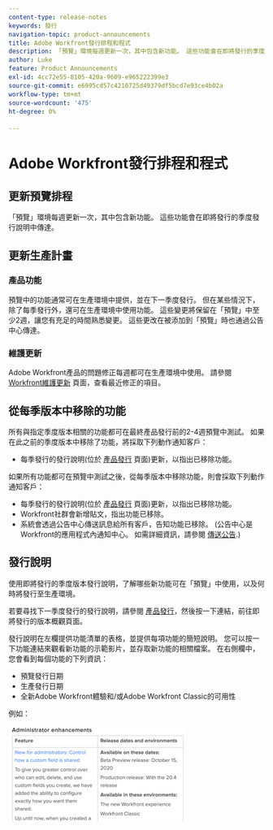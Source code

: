 ```yaml
---
content-type: release-notes
keywords: 發行
navigation-topic: product-announcements
title: Adobe Workfront發行排程和程式
description: 「預覽」環境每週更新一次，其中包含新功能。 這些功能會在即將發行的季度發行說明中傳達。
author: Luke
feature: Product Announcements
exl-id: 4cc72e55-8105-420a-9609-e965222399e3
source-git-commit: e6995cd57c4210725d49379df5bcd7e93ce4b02a
workflow-type: tm+mt
source-wordcount: '475'
ht-degree: 0%

---
```


# Adobe Workfront發行排程和程式

## 更新預覽排程

「預覽」環境每週更新一次，其中包含新功能。 這些功能會在即將發行的季度發行說明中傳達。

## 更新生產計畫

### 產品功能

預覽中的功能通常可在生產環境中提供，並在下一季度發行。 但在某些情況下，除了每季發行外，還可在生產環境中使用功能。 這些變更將保留在「預覽」中至少2週，讓您有充足的時間熟悉變更。 這些更改在被添加到「預覽」時也通過公告中心傳達。

### 維護更新

Adobe Workfront產品的問題修正每週都可在生產環境中使用。 請參閱 [Workfront維護更新](https://experienceleague.adobe.com/docs/workfront-known-issues/releases/current-updates.html) 頁面，查看最近修正的項目。

## 從每季版本中移除的功能

所有與指定季度版本相關的功能都可在最終產品發行前的2-4週預覽中測試。 如果在此之前的季度版本中移除了功能，將採取下列動作通知客戶：

* 每季發行的發行說明(位於 [產品發行](../../product-announcements/product-releases/product-releases.md) 頁面)更新，以指出已移除功能。

如果所有功能都可在預覽中測試之後，從每季版本中移除功能，則會採取下列動作通知客戶：

* 每季發行的發行說明(位於 [產品發行](../../product-announcements/product-releases/product-releases.md) 頁面)更新，以指出已移除功能。
* Workfront社群會新增貼文，指出功能已移除。
* 系統會透過公告中心傳送訊息給所有客戶，告知功能已移除。 (公告中心是Workfront的應用程式內通知中心。 如需詳細資訊，請參閱 [傳送公告](../../administration-and-setup/get-started-wf-administration/view-send-announcements.md).)

## 發行說明

使用即將發行的季度版本發行說明，了解哪些新功能可在「預覽」中使用，以及何時將發行至生產環境。

若要尋找下一季度發行的發行說明，請參閱 [產品發行](../../product-announcements/product-releases/product-releases.md)，然後按一下連結，前往即將發行的版本概觀頁面。

發行說明在左欄提供功能清單的表格，並提供每項功能的簡短說明。 您可以按一下功能連結來觀看新功能的示範影片，並存取新功能的相關檔案。 在右側欄中，您會看到每個功能的下列資訊：

* 預覽發行日期
* 生產發行日期
* 全新Adobe Workfront體驗和/或Adobe Workfront Classic的可用性

例如：

![](assets/release-notes-350x189.png)
